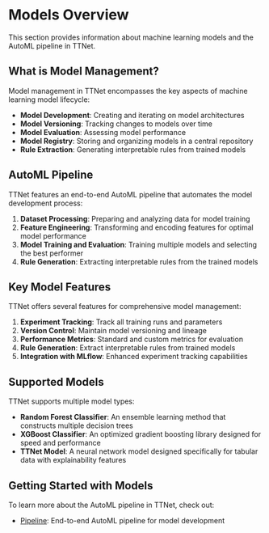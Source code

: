 # Models Overview

This section provides information about machine learning models and the AutoML pipeline in TTNet.

## What is Model Management?

Model management in TTNet encompasses the key aspects of machine learning model lifecycle:

- **Model Development**: Creating and iterating on model architectures
- **Model Versioning**: Tracking changes to models over time
- **Model Evaluation**: Assessing model performance
- **Model Registry**: Storing and organizing models in a central repository
- **Rule Extraction**: Generating interpretable rules from trained models

## AutoML Pipeline

TTNet features an end-to-end AutoML pipeline that automates the model development process:

1. **Dataset Processing**: Preparing and analyzing data for model training
2. **Feature Engineering**: Transforming and encoding features for optimal model performance
3. **Model Training and Evaluation**: Training multiple models and selecting the best performer
4. **Rule Generation**: Extracting interpretable rules from the trained models

## Key Model Features

TTNet offers several features for comprehensive model management:

1. **Experiment Tracking**: Track all training runs and parameters
2. **Version Control**: Maintain model versioning and lineage
3. **Performance Metrics**: Standard and custom metrics for evaluation
4. **Rule Generation**: Extract interpretable rules from trained models
5. **Integration with MLflow**: Enhanced experiment tracking capabilities

## Supported Models

TTNet supports multiple model types:

- **Random Forest Classifier**: An ensemble learning method that constructs multiple decision trees
- **XGBoost Classifier**: An optimized gradient boosting library designed for speed and performance
- **TTNet Model**: A neural network model designed specifically for tabular data with explainability features

## Getting Started with Models

To learn more about the AutoML pipeline in TTNet, check out:

- [Pipeline](pipeline.md): End-to-end AutoML pipeline for model development 